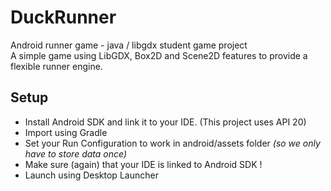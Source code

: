 # DuckRunner
Android runner game - java / libgdx student game project<br/>
A simple game using LibGDX, Box2D and Scene2D features to provide a flexible runner engine.

## Setup
- Install Android SDK and link it to your IDE. (This project uses API 20)
- Import using Gradle
- Set your Run Configuration to work in android/assets folder <i>(so we only have to store data once)</i>
- Make sure (again) that your IDE is linked to Android SDK !
- Launch using Desktop Launcher
